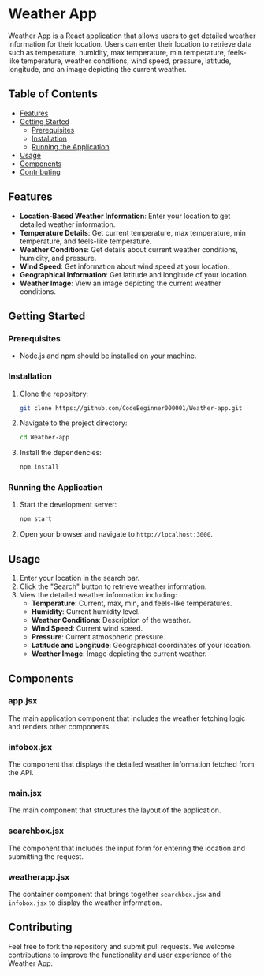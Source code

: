 # Weather App
<p align="center">
</p>
<p></p>
Weather App is a React application that allows users to get detailed weather information for their location. Users can enter their location to retrieve data such as temperature, humidity, max temperature, min temperature, feels-like temperature, weather conditions, wind speed, pressure, latitude, longitude, and an image depicting the current weather.

## Table of Contents

- [Features](#features)
- [Getting Started](#getting-started)
  - [Prerequisites](#prerequisites)
  - [Installation](#installation)
  - [Running the Application](#running-the-application)
- [Usage](#usage)
- [Components](#components)
- [Contributing](#contributing)

## Features

- **Location-Based Weather Information**: Enter your location to get detailed weather information.
- **Temperature Details**: Get current temperature, max temperature, min temperature, and feels-like temperature.
- **Weather Conditions**: Get details about current weather conditions, humidity, and pressure.
- **Wind Speed**: Get information about wind speed at your location.
- **Geographical Information**: Get latitude and longitude of your location.
- **Weather Image**: View an image depicting the current weather conditions.

## Getting Started

### Prerequisites

- Node.js and npm should be installed on your machine.

### Installation

1. Clone the repository:
   ```bash
   git clone https://github.com/CodeBeginner000001/Weather-app.git
   ```

2. Navigate to the project directory:
   ```bash
   cd Weather-app
   ```

3. Install the dependencies:
   ```bash
   npm install
   ```

### Running the Application

1. Start the development server:
   ```bash
   npm start
   ```

2. Open your browser and navigate to `http://localhost:3000`.

## Usage

1. Enter your location in the search bar.
2. Click the "Search" button to retrieve weather information.
3. View the detailed weather information including:
   - **Temperature**: Current, max, min, and feels-like temperatures.
   - **Humidity**: Current humidity level.
   - **Weather Conditions**: Description of the weather.
   - **Wind Speed**: Current wind speed.
   - **Pressure**: Current atmospheric pressure.
   - **Latitude and Longitude**: Geographical coordinates of your location.
   - **Weather Image**: Image depicting the current weather.

## Components

### app.jsx

The main application component that includes the weather fetching logic and renders other components.

### infobox.jsx

The component that displays the detailed weather information fetched from the API.

### main.jsx

The main component that structures the layout of the application.

### searchbox.jsx

The component that includes the input form for entering the location and submitting the request.

### weatherapp.jsx

The container component that brings together `searchbox.jsx` and `infobox.jsx` to display the weather information.

## Contributing

Feel free to fork the repository and submit pull requests. We welcome contributions to improve the functionality and user experience of the Weather App.
